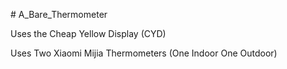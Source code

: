 <P># A_Bare_Thermometer</P>
<P>Uses the Cheap Yellow Display (CYD)</P>
<P>Uses Two Xiaomi Mijia Thermometers (One Indoor One Outdoor)</P>
